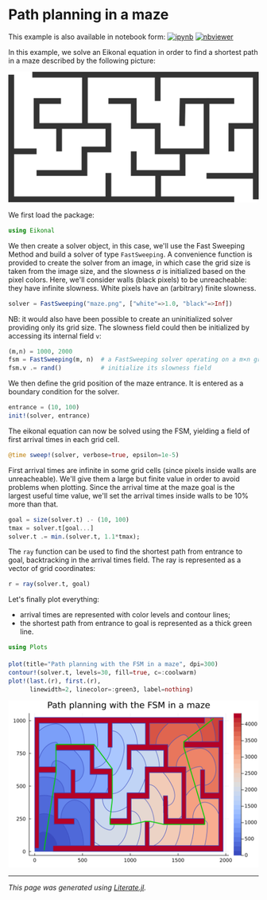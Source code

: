 # Path planning in a maze

This example is also available in notebook form:
[![ipynb](https://img.shields.io/badge/download-ipynb-blue)](docs/readme/README.ipynb)
[![nbviewer](https://img.shields.io/badge/show-nbviewer-blue.svg)](https://nbviewer.jupyter.org/github/triscale-innov/Eikonal.jl/blob/main/docs/readme/README.ipynb)

In this example, we solve an Eikonal equation in order to find a shortest path
in a maze described by the following picture:

![](maze.png)

We first load the package:

````julia
using Eikonal
````

We then create a solver object, in this case, we'll use the Fast Sweeping
Method and build a solver of type `FastSweeping`. A convenience function is
provided to create the solver from an image, in which case the grid size is
taken from the image size, and the slowness $\sigma$ is initialized based on
the pixel colors. Here, we'll consider walls (black pixels) to be
unreacheable: they have infinite slowness. White pixels have an (arbitrary)
finite slowness.

````julia
solver = FastSweeping("maze.png", ["white"=>1.0, "black"=>Inf])
````

NB: it would also have been possible to create an uninitialized solver providing only its grid size. The slowness field could then be initialized by accessing its internal field `v`:
```julia
(m,n) = 1000, 2000
fsm = FastSweeping(m, n)  # a FastSweeping solver operating on a m×n grid
fsm.v .= rand()           # initialize its slowness field
```

We then define the grid position of the maze entrance. It is entered as a boundary condition for the solver.

````julia
entrance = (10, 100)
init!(solver, entrance)
````

The eikonal equation can now be solved using the FSM, yielding a field of
first arrival times in each grid cell.

````julia
@time sweep!(solver, verbose=true, epsilon=1e-5)
````

First arrival times are infinite in some grid cells (since pixels inside walls
are unreacheable). We'll give them a large but finite value in order to avoid
problems when plotting. Since the arrival time at the maze goal is the largest
useful time value, we'll set the arrival times inside walls to be 10% more than that.

````julia
goal = size(solver.t) .- (10, 100)
tmax = solver.t[goal...]
solver.t .= min.(solver.t, 1.1*tmax);
````

The `ray` function can be used to find the shortest path from entrance to
goal, backtracking in the arrival times field. The ray is represented as a vector of grid coordinates:

````julia
r = ray(solver.t, goal)
````

Let's finally plot everything:

- arrival times are represented with color levels and contour lines;
- the shortest path from entrance to goal is represented as a thick green line.

````julia
using Plots

plot(title="Path planning with the FSM in a maze", dpi=300)
contour!(solver.t, levels=30, fill=true, c=:coolwarm)
plot!(last.(r), first.(r),
      linewidth=2, linecolor=:green3, label=nothing)
````

![](path.png)

---

*This page was generated using [Literate.jl](https://github.com/fredrikekre/Literate.jl).*

